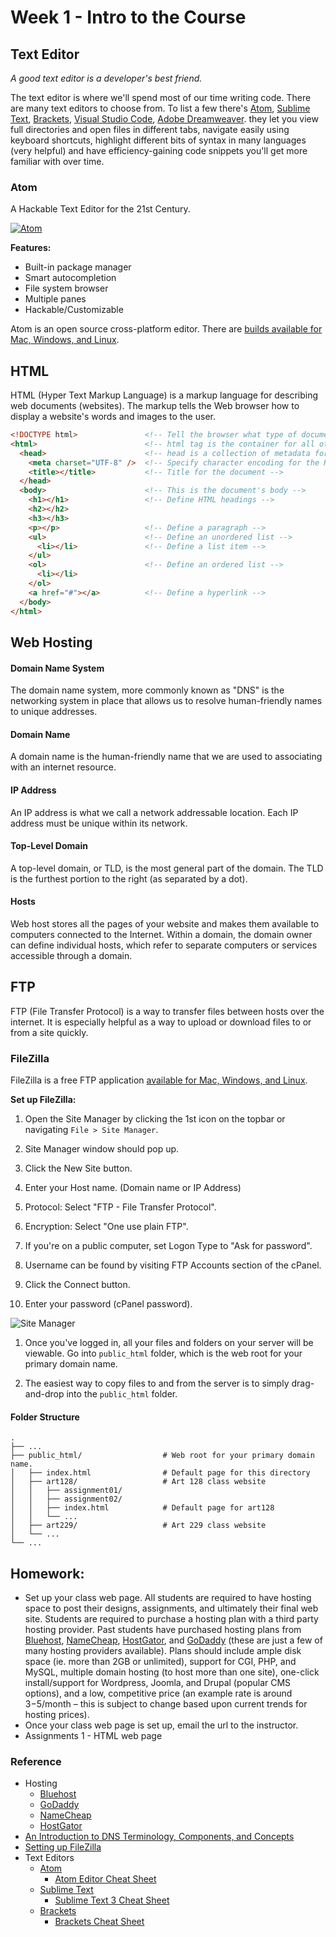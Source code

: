 # Week 1 - Intro to the Course

## Text Editor
*A good text editor is a developer's best friend.*

The text editor is where we'll spend most of our time writing code.
There are many text editors to choose from. To list a few there's [Atom](http://www.atom.io/), [Sublime Text](http://www.sublimetext.com/), [Brackets](http://brackets.io/), [Visual Studio Code](https://code.visualstudio.com/), [Adobe Dreamweaver](http://www.adobe.com/products/dreamweaver.html).
they let you view full directories and open files in different tabs, navigate easily using keyboard shortcuts, highlight different bits of syntax in many languages (very helpful) and have efficiency-gaining code snippets you'll get more familiar with over time.

### Atom
A Hackable Text Editor for the 21st Century.

[![Atom](https://atom.io/assets/screenshot-main-f609d95c29e5190787970f8c83762fcb.png)](https://youtu.be/Y7aEiVwBAdk)

**Features:**
- Built-in package manager
- Smart autocompletion
- File system browser
- Multiple panes
- Hackable/Customizable

Atom is an open source cross-platform editor. There are [builds available for Mac, Windows, and Linux](https://github.com/atom/atom/releases/).


## HTML
HTML (Hyper Text Markup Language) is a markup language for describing web documents (websites). The markup tells the Web browser how to display a website's words and images to the user.

```html
<!DOCTYPE html>               <!-- Tell the browser what type of document they're looking at. -->
<html>                        <!-- html tag is the container for all other HTML elements -->
  <head>                      <!-- head is a collection of metadata for the Document-->
    <meta charset="UTF-8" />  <!-- Specify character encoding for the HTML document -->
    <title></title>           <!-- Title for the document -->
  </head>
  <body>                      <!-- This is the document's body -->
    <h1></h1>                 <!-- Define HTML headings -->
    <h2></h2>
    <h3></h3>
    <p></p>                   <!-- Define a paragraph -->
    <ul>                      <!-- Define an unordered list -->
      <li></li>               <!-- Define a list item -->
    </ul>
    <ol>                      <!-- Define an ordered list -->
      <li></li>
    </ol>
    <a href="#"></a>          <!-- Define a hyperlink -->
  </body>
</html>
```


## Web Hosting

#### Domain Name System
The domain name system, more commonly known as "DNS" is the networking system in place that allows us to resolve human-friendly names to unique addresses.

#### Domain Name
A domain name is the human-friendly name that we are used to associating with an internet resource.

#### IP Address
An IP address is what we call a network addressable location. Each IP address must be unique within its network.

#### Top-Level Domain
A top-level domain, or TLD, is the most general part of the domain. The TLD is the furthest portion to the right (as separated by a dot).

#### Hosts
Web host stores all the pages of your website and makes them available to computers connected to the Internet. Within a domain, the domain owner can define individual hosts, which refer to separate computers or services accessible through a domain.


## FTP
FTP (File Transfer Protocol) is a way to transfer files between hosts over the internet. It is especially helpful as a way to upload or download files to or from a site quickly.

### FileZilla
FileZilla is a free FTP application [available for Mac, Windows, and Linux](http://www.filezilla-project.org/download.php?type=client).

**Set up FileZilla:**

1. Open the Site Manager by clicking the 1st icon on the topbar or navigating `File > Site Manager`.

1. Site Manager window should pop up.

  1. Click the New Site button.
  1. Enter your Host name. (Domain name or IP Address)
  1. Protocol: Select "FTP - File Transfer Protocol".
  1. Encryption: Select "One use plain FTP".
  1. If you're on a public computer, set Logon Type to "Ask for password".
  1. Username can be found by visiting FTP Accounts section of the cPanel.
  1. Click the Connect button.
  1. Enter your password (cPanel password).

  ![Site Manager](http://i.imgur.com/ZxFtyt5.png)

1. Once you've logged in, all your files and folders on your server will be viewable. Go into `public_html` folder, which is the web root for your primary domain name.  

1. The easiest way to copy files to and from the server is to simply drag-and-drop into the `public_html` folder.

#### Folder Structure

    .
    ├── ...
    ├── public_html/                  # Web root for your primary domain name.
    │   ├── index.html                # Default page for this directory
    │   ├── art128/                   # Art 128 class website
    │   │   ├── assignment01/  
    │   │   ├── assignment02/
    │   │   ├── index.html            # Default page for art128
    │   │   └── ...  
    │   ├── art229/                   # Art 229 class website
    │   └── ...  
    └── ...  


## Homework:
- Set up your class web page. All students are required to have hosting space to post their designs, assignments, and ultimately their final web site. Students are required to purchase a hosting plan with a third party hosting provider. Past students have purchased hosting plans from [Bluehost](http://www.bluehost.com/), [NameCheap](http://www.namecheap.com/), [HostGator](http://www.hostgator.com/), and [GoDaddy](http://www.godaddy.com/) (these are just a few of many hosting providers available). Plans should include ample disk space (ie. more than 2GB or unlimited), support for CGI, PHP, and MySQL, multiple domain hosting (to host more than one site), one-click install/support for Wordpress, Joomla, and Drupal (popular CMS options), and a low, competitive price (an example rate is around $3-$5/month – this is subject to change based upon current trends for hosting prices).
- Once your class web page is set up, email the url to the instructor.
- Assignments 1 - HTML web page


### Reference
- Hosting
  + [Bluehost](http://www.bluehost.com/)
  + [GoDaddy](http://www.godaddy.com/)
  + [NameCheap](http://www.namecheap.com/)
  + [HostGator](http://www.hostgator.com/)
- [An Introduction to DNS Terminology, Components, and Concepts](https://www.digitalocean.com/community/tutorials/an-introduction-to-dns-terminology-components-and-concepts)
- [ Setting up FileZilla](https://my.bluehost.com/cgi/help/filezilla)
- Text Editors
  + [Atom](http://www.atom.io/)
    * [Atom Editor Cheat Sheet](http://d2wy8f7a9ursnm.cloudfront.net/atom-editor-cheat-sheet.pdf)
  + [Sublime Text](http://www.sublimetext.com/)
    * [Sublime Text 3 Cheat Sheet](http://www.cheatography.com/martinprins/cheat-sheets/sublime-text-3-osx/)
  + [Brackets](http://brackets.io/)
    * [Brackets Cheat Sheet](http://lisacatalano.github.io/brackets_course/)
